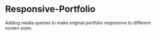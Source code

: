 # Responsive-Portfolio
Adding media queries to make original portfolio responsive to different screen sizes
